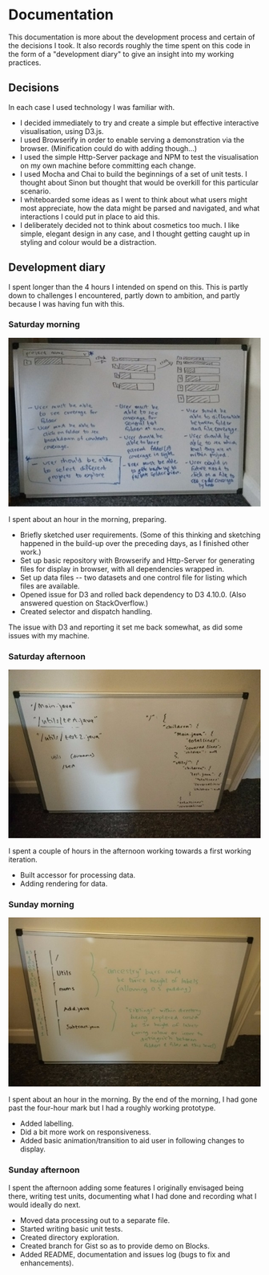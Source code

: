 # Documentation

This documentation is more about the development process and certain of the decisions I took. It also records roughly the time spent on this code in the form of a "development diary" to give an insight into my working practices.

## Decisions

In each case I used technology I was familiar with.

 - I decided immediately to try and create a simple but effective interactive visualisation, using D3.js.
 - I used Browserify in order to enable serving a demonstration via the browser. (Minification could do with adding though...)
 - I used the simple Http-Server package and NPM to test the visualisation on my own machine before committing each change.
 - I used Mocha and Chai to build the beginnings of a set of unit tests. I thought about Sinon but thought that would be overkill for this particular scenario.
 - I whiteboarded some ideas as I went to think about what users might most appreciate, how the data might be parsed and navigated, and what interactions I could put in place to aid this.
 - I deliberately decided not to think about cosmetics too much. I like simple, elegant design in any case, and I thought getting caught up in styling and colour would be a distraction.

## Development diary

I spent longer than the 4 hours I intended on spend on this. This is partly down to challenges I encountered, partly down to ambition, and partly because I was having fun with this.

### Saturday morning

![I gave some thought to user stories first.](imgs/whiteboard-user-stories-thinking.jpg)

I spent about an hour in the morning, preparing.

 - Briefly sketched user requirements. (Some of this thinking and sketching happened in the build-up over the preceding days, as I finished other work.)
 - Set up basic repository with Browserify and Http-Server for generating files for display in browser, with all dependencies wrapped in.
 - Set up data files -- two datasets and one control file for listing which files are available.
 - Opened issue for D3 and rolled back dependency to D3 4.10.0. (Also answered question on StackOverflow.)
 - Created selector and dispatch handling.

The issue with D3 and reporting it set me back somewhat, as did some issues with my machine.

### Saturday afternoon

![I did some rough scribbling of possible data structures to traverse but dived into code pretty quickly.](imgs/whiteboard-data-structure-scribbles.jpg)

I spent a couple of hours in the afternoon working towards a first working iteration.

 - Built accessor for processing data.
 - Adding rendering for data.

### Sunday morning

![I gave some thought to visual ideas and balance of elements to convey information.](imgs/whiteboard-bar-height-handling-ancestry-siblings.jpg)

I spent about an hour in the morning. By the end of the morning, I had gone past the four-hour mark but I had a roughly working prototype.

 - Added labelling.
 - Did a bit more work on responsiveness.
 - Added basic animation/transition to aid user in following changes to display.

### Sunday afternoon

I spent the afternoon adding some features I originally envisaged being there, writing test units, documenting what I had done and recording what I would ideally do next.

 - Moved data processing out to a separate file.
 - Started writing basic unit tests.
 - Created directory exploration.
 - Created branch for Gist so as to provide demo on Blocks.
 - Added README, documentation and issues log (bugs to fix and enhancements).
